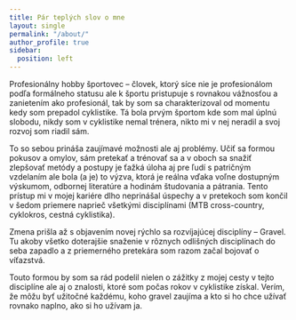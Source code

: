 ```yaml
---
title: Pár teplých slov o mne
layout: single
permalink: "/about/"
author_profile: true
sidebar:
  position: left
---
```


Profesionálny hobby športovec – človek, ktorý síce nie je profesionálom podľa formálneho statusu ale k športu pristupuje s rovnakou vážnosťou a zanietením ako profesionál, tak by som sa charakterizoval od momentu kedy som prepadol cyklistike. Tá bola prvým športom kde som mal úplnú slobodu, nikdy som v cyklistike nemal trénera, nikto mi v nej neradil a svoj rozvoj som riadil sám.

To so sebou prináša zaujímavé možnosti ale aj problémy. Učiť sa formou pokusov a omylov, sám pretekať a trénovať sa a v oboch sa snažiť zlepšovať metódy a postupy je ťažká úloha aj pre ľudí s patričným vzdelaním ale bola (a je) to výzva, ktorá je reálna vďaka voľne dostupným výskumom, odbornej literatúre a hodinám študovania a pátrania. Tento prístup mi v mojej kariére dlho neprinášal úspechy a v pretekoch som končil v šedom priemere naprieč všetkými disciplínami (MTB cross-country, cyklokros, cestná cyklistika).

Zmena prišla až s objavením novej rýchlo sa rozvíjajúcej disciplíny – Gravel. Tu akoby všetko doterajšie snaženie v rôznych odlišných disciplínach do seba zapadlo a z priemerného pretekára som razom začal bojovať o víťazstvá. 

Touto formou by som sa rád podelil nielen o zážitky z mojej cesty v tejto disciplíne ale aj o znalosti, ktoré som počas rokov v cyklistike získal. Verím, že môžu byť užitočné každému, koho gravel zaujíma a kto si ho chce užívať rovnako naplno, ako si ho užívam ja.
